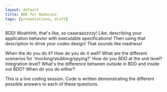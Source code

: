 ```yaml
---
layout: default
title: BDD for Badasses
tags: [presentations, draft]
---
```

BDD! Woahhhh, that\'s like, so caaaraazzzzy! Like, describing your application
behavior with executable specifications! Then using that description to drive
your codes design! That sounds like madness!

When the do you do it? How do you do it well? What are the different scenarios
for \'mocking/stubbing/spying?\' How do you BDD at the unit level? Integration
level? What\'s the difference between outside in BDD and inside out BDD? When do
you do either?

This is a live coding session. Code is written demonstrating the different
possible answers to each of these questions.
